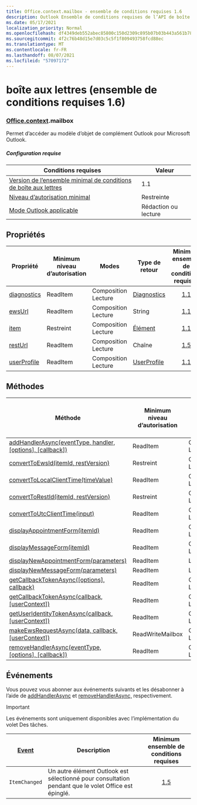 ```yaml
---
title: Office.context.mailbox - ensemble de conditions requises 1.6
description: Outlook Ensemble de conditions requises de l’API de boîte aux lettres version 1.6 du modèle objet Mailbox.
ms.date: 05/17/2021
localization_priority: Normal
ms.openlocfilehash: df4349deb552abec85800c150d2309c895b07b03b443a561b7839b6f3e4f6792
ms.sourcegitcommit: 4f2c76b48d15e7d03c5c5f1f809493758fcd88ec
ms.translationtype: MT
ms.contentlocale: fr-FR
ms.lasthandoff: 08/07/2021
ms.locfileid: "57097172"
---
```

# <a name="mailbox-requirement-set-16"></a>boîte aux lettres (ensemble de conditions requises 1.6)

### <a name="officecontextmailbox"></a>[Office](office.md)[.context](office.context.md).mailbox

Permet d’accéder au modèle d’objet de complément Outlook pour Microsoft Outlook.

##### <a name="requirements"></a>Configuration requise

|Conditions requises| Valeur|
|---|---|
|[Version de l’ensemble minimal de conditions de boîte aux lettres](../../requirement-sets/outlook-api-requirement-sets.md)| 1.1|
|[Niveau d’autorisation minimal](../../../outlook/understanding-outlook-add-in-permissions.md)| Restreinte|
|[Mode Outlook applicable](../../../outlook/outlook-add-ins-overview.md#extension-points)| Rédaction ou lecture|

## <a name="properties"></a>Propriétés

| Propriété | Minimum<br>niveau d’autorisation | Modes | Type de retour | Minimum<br>ensemble de conditions requises |
|---|---|---|---|:---:|
| [diagnostics](/javascript/api/outlook/office.mailbox?view=outlook-js-1.6&preserve-view=true#diagnostics) | ReadItem | Composition<br>Lecture | [Diagnostics](/javascript/api/outlook/office.diagnostics?view=outlook-js-1.6&preserve-view=true) | [1.1](../requirement-set-1.1/outlook-requirement-set-1.1.md) |
| [ewsUrl](/javascript/api/outlook/office.mailbox?view=outlook-js-1.6&preserve-view=true#ewsUrl) | ReadItem | Composition<br>Lecture | String | [1.1](../requirement-set-1.1/outlook-requirement-set-1.1.md) |
| [item](office.context.mailbox.item.md) | Restreint | Composition<br>Lecture | [Élément](/javascript/api/outlook/office.item?view=outlook-js-1.6&preserve-view=true) | [1.1](../requirement-set-1.1/outlook-requirement-set-1.1.md) |
| [restUrl](/javascript/api/outlook/office.mailbox?view=outlook-js-1.6&preserve-view=true#restUrl) | ReadItem | Composition<br>Lecture | Chaîne | [1.5](../requirement-set-1.5/outlook-requirement-set-1.5.md) |
| [userProfile](/javascript/api/outlook/office.mailbox?view=outlook-js-1.6&preserve-view=true#userProfile) | ReadItem | Composition<br>Lecture | [UserProfile](/javascript/api/outlook/office.userprofile?view=outlook-js-1.6&preserve-view=true) | [1.1](../requirement-set-1.1/outlook-requirement-set-1.1.md) |

## <a name="methods"></a>Méthodes

| Méthode | Minimum<br>niveau d’autorisation | Modes | Minimum<br>ensemble de conditions requises |
|---|---|---|:---:|
| [addHandlerAsync(eventType, handler, [options], [callback])](/javascript/api/outlook/office.mailbox?view=outlook-js-1.6&preserve-view=true#addHandlerAsync_eventType__handler__options__callback_) | ReadItem | Composition<br>Lecture | [1.5](../requirement-set-1.5/outlook-requirement-set-1.5.md) |
| [convertToEwsId(itemId, restVersion)](/javascript/api/outlook/office.mailbox?view=outlook-js-1.6&preserve-view=true#convertToEwsId_itemId__restVersion_) | Restreint | Composition<br>Lecture | [1.3](../requirement-set-1.3/outlook-requirement-set-1.3.md) |
| [convertToLocalClientTime(timeValue)](/javascript/api/outlook/office.mailbox?view=outlook-js-1.6&preserve-view=true#convertToLocalClientTime_timeValue_) | ReadItem | Composition<br>Lecture | [1.1](../requirement-set-1.1/outlook-requirement-set-1.1.md) |
| [convertToRestId(itemId, restVersion)](/javascript/api/outlook/office.mailbox?view=outlook-js-1.6&preserve-view=true#convertToRestId_itemId__restVersion_) | Restreint | Composition<br>Lecture | [1.3](../requirement-set-1.3/outlook-requirement-set-1.3.md) |
| [convertToUtcClientTime(input)](/javascript/api/outlook/office.mailbox?view=outlook-js-1.6&preserve-view=true#convertToUtcClientTime_input_) | ReadItem | Composition<br>Lecture | [1.1](../requirement-set-1.1/outlook-requirement-set-1.1.md) |
| [displayAppointmentForm(itemId)](/javascript/api/outlook/office.mailbox?view=outlook-js-1.6&preserve-view=true#displayAppointmentForm_itemId_) | ReadItem | Composition<br>Lecture | [1.1](../requirement-set-1.1/outlook-requirement-set-1.1.md) |
| [displayMessageForm(itemId)](/javascript/api/outlook/office.mailbox?view=outlook-js-1.6&preserve-view=true#displayMessageForm_itemId_) | ReadItem | Composition<br>Lecture | [1.1](../requirement-set-1.1/outlook-requirement-set-1.1.md) |
| [displayNewAppointmentForm(parameters)](/javascript/api/outlook/office.mailbox?view=outlook-js-1.6&preserve-view=true#displayNewAppointmentForm_parameters_) | ReadItem | Lecture | [1.1](../requirement-set-1.1/outlook-requirement-set-1.1.md) |
| [displayNewMessageForm(parameters)](/javascript/api/outlook/office.mailbox?view=outlook-js-1.6&preserve-view=true#displayNewMessageForm_parameters_) | ReadItem | Lecture | [1.6](../requirement-set-1.6/outlook-requirement-set-1.6.md) |
| [getCallbackTokenAsync([options], callback)](/javascript/api/outlook/office.mailbox?view=outlook-js-1.6&preserve-view=true#getCallbackTokenAsync_options__callback_) | ReadItem | Composition<br>Lecture | [1.5](../requirement-set-1.5/outlook-requirement-set-1.5.md) |
| [getCallbackTokenAsync(callback, [userContext])](/javascript/api/outlook/office.mailbox?view=outlook-js-1.6&preserve-view=true#getCallbackTokenAsync_callback__userContext_) | ReadItem | Composition<br>Lecture | [1.3](../requirement-set-1.3/outlook-requirement-set-1.3.md)<br>[1.1](../requirement-set-1.1/outlook-requirement-set-1.1.md) |
| [getUserIdentityTokenAsync(callback, [userContext])](/javascript/api/outlook/office.mailbox?view=outlook-js-1.6&preserve-view=true#getUserIdentityTokenAsync_callback__userContext_) | ReadItem | Composition<br>Lecture | [1.1](../requirement-set-1.1/outlook-requirement-set-1.1.md) |
| [makeEwsRequestAsync(data, callback, [userContext])](/javascript/api/outlook/office.mailbox?view=outlook-js-1.6&preserve-view=true#makeEwsRequestAsync_data__callback__userContext_) | ReadWriteMailbox | Composition<br>Lecture | [1.1](../requirement-set-1.1/outlook-requirement-set-1.1.md) |
| [removeHandlerAsync(eventType, [options], [callback])](/javascript/api/outlook/office.mailbox?view=outlook-js-1.6&preserve-view=true#removeHandlerAsync_eventType__options__callback_) | ReadItem | Composition<br>Lecture | [1.5](../requirement-set-1.5/outlook-requirement-set-1.5.md) |

## <a name="events"></a>Événements

Vous pouvez vous abonner aux événements suivants et les désabonner à l’aide de [addHandlerAsync](/javascript/api/outlook/office.mailbox?view=outlook-js-1.6&preserve-view=true#addHandlerAsync_eventType__handler__options__callback_) et [removeHandlerAsync,](/javascript/api/outlook/office.mailbox?view=outlook-js-1.6&preserve-view=true#removeHandlerAsync_eventType__options__callback_) respectivement.

> [!IMPORTANT]
> Les événements sont uniquement disponibles avec l’implémentation du volet Des tâches.

| [Event](/javascript/api/office/office.eventtype) | Description | Minimum<br>ensemble de conditions requises |
|---|---|:---:|
|`ItemChanged`| Un autre élément Outlook est sélectionné pour consultation pendant que le volet Office est épinglé. | [1.5](../requirement-set-1.5/outlook-requirement-set-1.5.md) |
